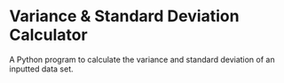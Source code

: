 # Variance & Standard Deviation Calculator

A Python program to calculate the variance and standard deviation of an inputted data set.
